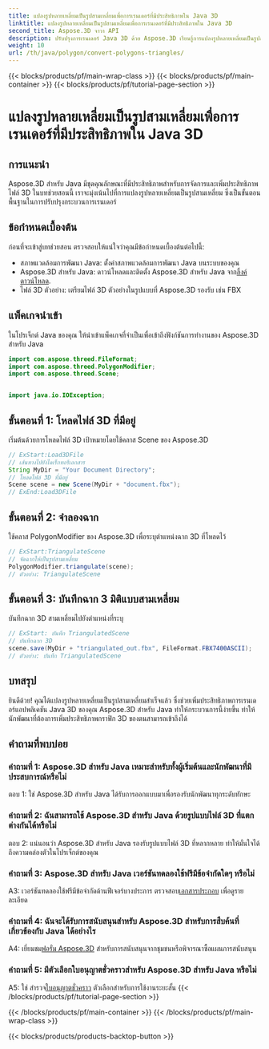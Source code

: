 ```yaml
---
title: แปลงรูปหลายเหลี่ยมเป็นรูปสามเหลี่ยมเพื่อการเรนเดอร์ที่มีประสิทธิภาพใน Java 3D
linktitle: แปลงรูปหลายเหลี่ยมเป็นรูปสามเหลี่ยมเพื่อการเรนเดอร์ที่มีประสิทธิภาพใน Java 3D
second_title: Aspose.3D จาวา API
description: ปรับปรุงการเรนเดอร์ Java 3D ด้วย Aspose.3D เรียนรู้การแปลงรูปหลายเหลี่ยมเป็นรูปสามเหลี่ยมเพื่อให้ได้ประสิทธิภาพสูงสุด ดาวน์โหลดทันทีเพื่อประสบการณ์การพัฒนา 3D ที่ราบรื่น
weight: 10
url: /th/java/polygon/convert-polygons-triangles/
---
```


{{< blocks/products/pf/main-wrap-class >}}
{{< blocks/products/pf/main-container >}}
{{< blocks/products/pf/tutorial-page-section >}}

# แปลงรูปหลายเหลี่ยมเป็นรูปสามเหลี่ยมเพื่อการเรนเดอร์ที่มีประสิทธิภาพใน Java 3D

## การแนะนำ

Aspose.3D สำหรับ Java มีชุดคุณลักษณะที่มีประสิทธิภาพสำหรับการจัดการและเพิ่มประสิทธิภาพไฟล์ 3D ในบทช่วยสอนนี้ เราจะมุ่งเน้นไปที่การแปลงรูปหลายเหลี่ยมเป็นรูปสามเหลี่ยม ซึ่งเป็นขั้นตอนพื้นฐานในการปรับปรุงกระบวนการเรนเดอร์

## ข้อกำหนดเบื้องต้น

ก่อนที่จะเข้าสู่บทช่วยสอน ตรวจสอบให้แน่ใจว่าคุณมีข้อกำหนดเบื้องต้นต่อไปนี้:

- สภาพแวดล้อมการพัฒนา Java: ตั้งค่าสภาพแวดล้อมการพัฒนา Java บนระบบของคุณ
-  Aspose.3D สำหรับ Java: ดาวน์โหลดและติดตั้ง Aspose.3D สำหรับ Java จาก[ลิ้งค์ดาวน์โหลด](https://releases.aspose.com/3d/java/).
- ไฟล์ 3D ตัวอย่าง: เตรียมไฟล์ 3D ตัวอย่างในรูปแบบที่ Aspose.3D รองรับ เช่น FBX

## แพ็คเกจนำเข้า

ในโปรเจ็กต์ Java ของคุณ ให้นำเข้าแพ็คเกจที่จำเป็นเพื่อเข้าถึงฟังก์ชันการทำงานของ Aspose.3D สำหรับ Java

```java
import com.aspose.threed.FileFormat;
import com.aspose.threed.PolygonModifier;
import com.aspose.threed.Scene;


import java.io.IOException;
```

## ขั้นตอนที่ 1: โหลดไฟล์ 3D ที่มีอยู่

เริ่มต้นด้วยการโหลดไฟล์ 3D เป้าหมายโดยใช้คลาส Scene ของ Aspose.3D

```java
// ExStart:Load3DFile
// เส้นทางไปยังไดเร็กทอรีเอกสาร
String MyDir = "Your Document Directory";
// โหลดไฟล์ 3D ที่มีอยู่
Scene scene = new Scene(MyDir + "document.fbx");
// ExEnd:Load3DFile
```

## ขั้นตอนที่ 2: จำลองฉาก

ใช้คลาส PolygonModifier ของ Aspose.3D เพื่อระบุตำแหน่งฉาก 3D ที่โหลดไว้

```java
// ExStart:TriangulateScene
// จัดฉากให้เป็นรูปสามเหลี่ยม
PolygonModifier.triangulate(scene);
// ตัวอย่าง: TriangulateScene
```

## ขั้นตอนที่ 3: บันทึกฉาก 3 มิติแบบสามเหลี่ยม

บันทึกฉาก 3D สามเหลี่ยมไปยังตำแหน่งที่ระบุ

```java
// ExStart: บันทึก TriangulatedScene
// บันทึกฉาก 3D
scene.save(MyDir + "triangulated_out.fbx", FileFormat.FBX7400ASCII);
// ตัวอย่าง: บันทึก TriangulatedScene
```

## บทสรุป

ยินดีด้วย! คุณได้แปลงรูปหลายเหลี่ยมเป็นรูปสามเหลี่ยมสำเร็จแล้ว ซึ่งช่วยเพิ่มประสิทธิภาพการเรนเดอร์แอปพลิเคชัน Java 3D ของคุณ Aspose.3D สำหรับ Java ทำให้กระบวนการนี้ง่ายขึ้น ทำให้นักพัฒนาที่ต้องการเพิ่มประสิทธิภาพกราฟิก 3D ของตนสามารถเข้าถึงได้

## คำถามที่พบบ่อย

### คำถามที่ 1: Aspose.3D สำหรับ Java เหมาะสำหรับทั้งผู้เริ่มต้นและนักพัฒนาที่มีประสบการณ์หรือไม่

ตอบ 1: ใช่ Aspose.3D สำหรับ Java ได้รับการออกแบบมาเพื่อรองรับนักพัฒนาทุกระดับทักษะ

### คำถามที่ 2: ฉันสามารถใช้ Aspose.3D สำหรับ Java ด้วยรูปแบบไฟล์ 3D ที่แตกต่างกันได้หรือไม่

ตอบ 2: แน่นอนว่า Aspose.3D สำหรับ Java รองรับรูปแบบไฟล์ 3D ที่หลากหลาย ทำให้มั่นใจได้ถึงความคล่องตัวในโปรเจ็กต์ของคุณ

### คำถามที่ 3: Aspose.3D สำหรับ Java เวอร์ชันทดลองใช้ฟรีมีข้อจำกัดใดๆ หรือไม่

A3: เวอร์ชันทดลองใช้ฟรีมีข้อจำกัดด้านฟีเจอร์บางประการ ตรวจสอบ[เอกสารประกอบ](https://reference.aspose.com/3d/java/) เพื่อดูรายละเอียด

### คำถามที่ 4: ฉันจะได้รับการสนับสนุนสำหรับ Aspose.3D สำหรับการสืบค้นที่เกี่ยวข้องกับ Java ได้อย่างไร

 A4: เยี่ยมชม[ฟอรั่ม Aspose.3D](https://forum.aspose.com/c/3d/18) สำหรับการสนับสนุนจากชุมชนหรือพิจารณาซื้อแผนการสนับสนุน

### คำถามที่ 5: มีตัวเลือกใบอนุญาตชั่วคราวสำหรับ Aspose.3D สำหรับ Java หรือไม่

 A5: ใช่ สำรวจ[ใบอนุญาตชั่วคราว](https://purchase.aspose.com/temporary-license/) ตัวเลือกสำหรับการใช้งานระยะสั้น
{{< /blocks/products/pf/tutorial-page-section >}}

{{< /blocks/products/pf/main-container >}}
{{< /blocks/products/pf/main-wrap-class >}}

{{< blocks/products/products-backtop-button >}}
